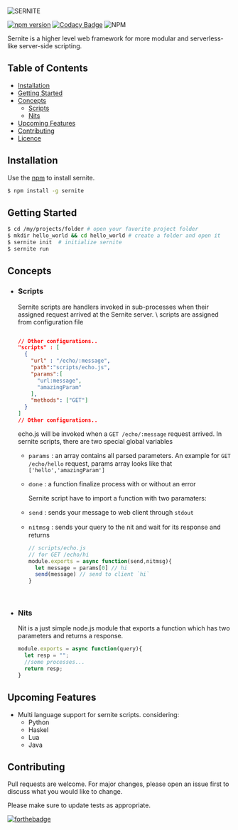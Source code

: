 ![SERNITE](https://ahmetcanozcan.github.io/sernite/img/logo.png)
<br>

[![npm version](https://badge.fury.io/js/sernite.svg)](https://badge.fury.io/js/sernite) [![Codacy Badge](https://api.codacy.com/project/badge/Grade/6c7b66433de24285a07f29386737832d)](https://www.codacy.com/manual/ahmetcanozcan/sernite?utm_source=github.com&utm_medium=referral&utm_content=ahmetcanozcan/sernite&utm_campaign=Badge_Grade) ![NPM](https://img.shields.io/npm/l/sernite)

Sernite is a higher level web framework for more modular and serverless-like server-side scripting.

## Table of Contents

-   [Installation](#Installation)
-   [Getting Started](#getting-started)
-   [Concepts](#Concepts)
    -   [Scripts](#Scripts)
    -   [Nits](#Nits)
-   [Upcoming Features](#upcoming-features)
-   [Contributing](#contributing)
-   [Licence](#license)  

## Installation

Use the  [npm](https://pip.pypa.io/en/stable/) to install sernite.

```bash
$ npm install -g sernite
```

## Getting Started

```bash
$ cd /my/projects/folder # open your favorite project folder
$ mkdir hello_world && cd hello_world # create a folder and open it
$ sernite init  # initialize sernite
$ sernite run  
```

## Concepts

-   ### Scripts

      Sernite scripts are handlers invoked in sub-processes when their assigned request arrived at the Sernite server.
      \\
      scripts are assigned from configuration file
      <br>

    ```json

    // Other configurations..
    "scripts" : [
      {
        "url" : "/echo/:message",
        "path":"scripts/echo.js",
        "params":[
          "url:message",
          "amazingParam"
        ],
        "methods": ["GET"]
      }
    ]
    // Other configurations..

    ```

      echo.js will be invoked when a `GET /echo/:message` request arrived. 
      In sernite scripts, there are two special global variables
      <br>

    -   <span style="font-size:110%">`params`  </span>: an array contains all parsed parameters. An example for `GET /echo/hello` request, params array looks like that `['hello','amazingParam']` 
        <br>

    -   <span style="font-size:110%">`done`  </span>:  a function finalize process with or without an error 
        <br>

        Sernite script have to import a function with two paramaters:
        <br>

    -   <span style="font-size:110%">`send`  </span>: sends your message to web client through `stdout`
        <br>

    -   <span style="font-size:110%">`nitmsg`  </span> : sends your query to the nit and wait for its response and returns
        <br>
        ```javascript
        // scripts/echo.js
        // for GET /echo/hi
        module.exports = async function(send,nitmsg){
          let message = params[0] // hi
          send(message) // send to client `hi`
        }
        ```
        <br>

-   ### Nits
      Nit is a just simple node.js module that exports a function which has two parameters and returns a response.
      <br>
    ```javascript
    module.exports = async function(query){
      let resp = "";
      //some processes...
      return resp;
    }
    ```

## Upcoming Features

-   Multi language support for sernite scripts. considering:
    -   Python
    -   Haskel
    -   Lua
    -   Java

## Contributing

Pull requests are welcome. For major changes, please open an issue first to discuss what you would like to change.

Please make sure to update tests as appropriate.

[![forthebadge](https://forthebadge.com/images/badges/built-with-love.svg)](https://forthebadge.com)